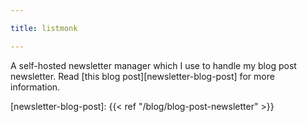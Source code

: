 ```yaml
---

title: listmonk

---
```


A self-hosted newsletter manager which I use to handle my blog post newsletter.
Read [this blog post][newsletter-blog-post] for more information.

[newsletter-blog-post]: {{< ref "/blog/blog-post-newsletter" >}}

<!--more-->

